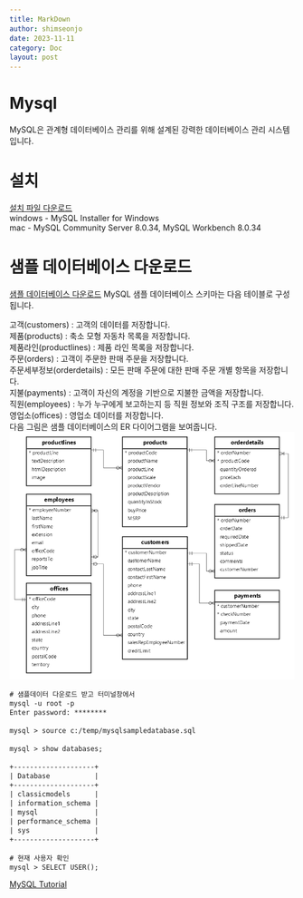 ```yaml
---
title: MarkDown
author: shimseonjo
date: 2023-11-11
category: Doc
layout: post
---
```

# Mysql

MySQL은 관계형 데이터베이스 관리를 위해 설계된 강력한 데이터베이스 관리 시스템입니다. 

# 설치
[설치 파일 다운로드](https://dev.mysql.com/downloads/)  
windows - MySQL Installer for Windows  
mac - MySQL Community Server 8.0.34, MySQL Workbench 8.0.34

# 샘플 데이터베이스 다운로드
[샘플 데이터베이스 다운로드](/data/mysqlsampledatabase.sql)
MySQL 샘플 데이터베이스 스키마는 다음 테이블로 구성됩니다.

고객(customers) : 고객의 데이터를 저장합니다.  
제품(products) : 축소 모형 자동차 목록을 저장합니다.  
제품라인(productlines) : 제품 라인 목록을 저장합니다.  
주문(orders) : 고객이 주문한 판매 주문을 저장합니다.  
주문세부정보(orderdetails) : 모든 판매 주문에 대한 판매 주문 개별 항목을 저장합니다.  
지불(payments) : 고객이 자신의 계정을 기반으로 지불한 금액을 저장합니다.  
직원(employees) : 누가 누구에게 보고하는지 등 직원 정보와 조직 구조를 저장합니다.  
영업소(offices) : 영업소 데이터를 저장합니다.  
다음 그림은 샘플 데이터베이스의 ER 다이어그램을 보여줍니다.  
![git](/img/mysql-sample-database.png)

```
# 샘플데이터 다운로드 받고 터미널창에서
mysql -u root -p
Enter password: ********

mysql > source c:/temp/mysqlsampledatabase.sql

mysql > show databases;

+--------------------+
| Database           |
+--------------------+
| classicmodels      |
| information_schema |
| mysql              |
| performance_schema |
| sys                |
+--------------------+

# 현재 사용자 확인
mysql > SELECT USER();
```

[MySQL Tutorial ](https://www.mysqltutorial.org/)

